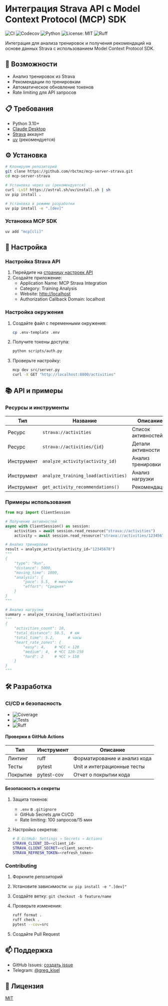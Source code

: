 # Интеграция Strava API с Model Context Protocol (MCP) SDK

![CI](https://github.com/rbctmz/mcp-server-strava/actions/workflows/ci.yml/badge.svg)
![Codecov](https://codecov.io/gh/rbctmz/mcp-server-strava/branch/main/graph/badge.svg)
![Python](https://img.shields.io/badge/python-3.10+-blue.svg)
![License: MIT](https://img.shields.io/badge/License-MIT-yellow.svg)
![Ruff](https://img.shields.io/badge/code%20style-ruff-000000.svg)

Интеграция для анализа тренировок и получения рекомендаций на основе данных Strava с использованием Model Context Protocol SDK.

## 🚀 Возможности

- Анализ тренировок из Strava
- Рекомендации по тренировкам
- Автоматическое обновление токенов
- Rate limiting для API запросов

## 📋 Требования

- Python 3.10+
- [Claude Desktop](https://claude.ai/desktop)
- [Strava](https://www.strava.com) аккаунт
- [uv](https://github.com/astral-sh/uv) (рекомендуется)

## ⚙️ Установка

```bash
# Клонируем репозиторий
git clone https://github.com/rbctmz/mcp-server-strava.git
cd mcp-server-strava

# Установка через uv (рекомендуется)
curl -LsSf https://astral.sh/uv/install.sh | sh
uv pip install .

# Установка в режиме разработки
uv pip install -e ".[dev]"
```

### Установка MCP SDK

```bash
uv add "mcp[cli]"
```

## 🔧 Настройка

### Настройка Strava API

1. Перейдите на [страницу настроек API](https://www.strava.com/settings/api)
2. Создайте приложение:
   - Application Name: MCP Strava Integration
   - Category: Training Analysis
   - Website: <http://localhost>
   - Authorization Callback Domain: localhost

### Настройка окружения

1. Создайте файл с переменными окружения:

   ```bash
   cp .env-template .env
   ```

2. Получите токены доступа:

   ```bash
   python scripts/auth.py
   ```

3. Проверьте настройку:

   ```bash
   mcp dev src/server.py
   curl -X GET "http://localhost:8000/activities"
   ```

## 📚 API и примеры

### Ресурсы и инструменты

| Тип | Название | Описание |
|-----|----------|----------|
| Ресурс | `strava://activities` | Список активностей |
| Ресурс | `strava://activities/{id}` | Детали активности |
| Инструмент | `analyze_activity(activity_id)` | Анализ тренировки |
| Инструмент | `analyze_training_load(activities)` | Анализ нагрузки |
| Инструмент | `get_activity_recommendations()` | Рекомендации |

### Примеры использования

```python
from mcp import ClientSession

# Получение активностей
async with ClientSession() as session:
    activities = await session.read_resource("strava://activities")
    activity = await session.read_resource("strava://activities/12345678")

# Анализ тренировки
result = analyze_activity(activity_id="12345678")
"""
{
    "type": "Run",
    "distance": 5000,
    "moving_time": 1800,
    "analysis": {
        "pace": 5.5,  # мин/км
        "effort": "Средняя"
    }
}
"""

# Анализ нагрузки
summary = analyze_training_load(activities)
"""
{
    "activities_count": 10,
    "total_distance": 50.5,  # км
    "total_time": 5.2,      # часы
    "heart_rate_zones": {
        "easy": 4,    # ЧСС < 120
        "medium": 4,  # ЧСС 120-150
        "hard": 2     # ЧСС > 150
    }
}
"""
```

## 🛠 Разработка

### CI/CD и безопасность

- ![Coverage](https://img.shields.io/badge/coverage-69%25-yellow.svg)
- ![Tests](https://img.shields.io/badge/tests-12%20passed-green.svg)
- ![Ruff](https://img.shields.io/badge/code%20style-ruff-000000.svg)

#### Проверки в GitHub Actions

| Тип | Инструмент | Описание |
|-----|------------|-----------|
| Линтинг | ruff | Форматирование и анализ кода |
| Тесты | pytest | Unit и интеграционные тесты |
| Покрытие | pytest-cov | Отчет о покрытии кода |

#### Безопасность и секреты

1. Защита токенов:
   - `.env` в `.gitignore`
   - GitHub Secrets для CI/CD
   - Rate limiting: 100 запросов/15 мин

2. Настройка секретов:

   ```bash
   # В GitHub: Settings → Secrets → Actions
   STRAVA_CLIENT_ID=<client_id>
   STRAVA_CLIENT_SECRET=<client_secret>
   STRAVA_REFRESH_TOKEN=<refresh_token>
   ```

### Contributing

1. Форкните репозиторий
2. Установите зависимости: `uv pip install -e ".[dev]"`
3. Создайте ветку: `git checkout -b feature/name`
4. Проверьте изменения:

   ```bash
   ruff format .
   ruff check .
   pytest --cov=src
   ```

5. Создайте Pull Request

## 📫 Поддержка

- GitHub Issues: [создать issue](https://github.com/rbctmz/mcp-server-strava/issues)
- Telegram: [@greg_kisel](https://t.me/greg_kisel)

## 📄 Лицензия

[MIT](LICENSE)
